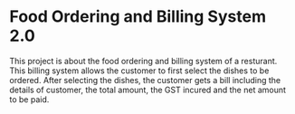 # Food Ordering and Billing System 2.0
  This project is about the food ordering and billing system of a resturant. This billing system allows the customer to first select the dishes to be ordered. 
  After selecting the dishes, the customer gets a bill including the details of customer, the total amount, the GST incured and the net amount to be paid.
